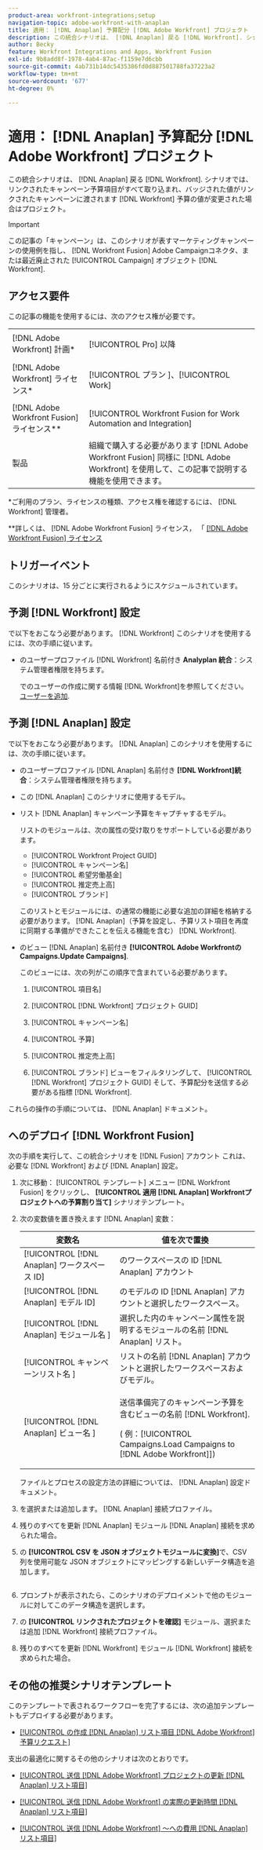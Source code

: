 ```yaml
---
product-area: workfront-integrations;setup
navigation-topic: adobe-workfront-with-anaplan
title: 適用： [!DNL Anaplan] 予算配分 [!DNL Adobe Workfront] プロジェクト
description: この統合シナリオは、 [!DNL Anaplan] 戻る [!DNL Workfront]. シナリオでは、リンクされたキャンペーン予算項目をすべて取り込み、予算値が変更されている場合は、その予算値をリンクされたWorkfrontプロジェクトに渡します。
author: Becky
feature: Workfront Integrations and Apps, Workfront Fusion
exl-id: 9b8add8f-1978-4ab4-87ac-f1159e7d6cbb
source-git-commit: 4ab731b14dc5435386fd0d887501788fa37223a2
workflow-type: tm+mt
source-wordcount: '677'
ht-degree: 0%

---
```


# 適用： [!DNL Anaplan] 予算配分 [!DNL Adobe Workfront] プロジェクト

この統合シナリオは、 [!DNL Anaplan] 戻る [!DNL Workfront]. シナリオでは、リンクされたキャンペーン予算項目がすべて取り込まれ、バッジされた値がリンクされたキャンペーンに渡されます [!DNL Workfront] 予算の値が変更された場合はプロジェクト。

>[!IMPORTANT]
>
>この記事の「キャンペーン」は、このシナリオが表すマーケティングキャンペーンの使用例を指し、 [!DNL Workfront Fusion] Adobe Campaignコネクタ、または最近廃止された [!UICONTROL Campaign] オブジェクト [!DNL Workfront].

## アクセス要件

この記事の機能を使用するには、次のアクセス権が必要です。

<table style="table-layout:auto"> 
 <col> 
 <col> 
 <tbody> 
  <tr> 
   <td role="rowheader">[!DNL Adobe Workfront] 計画*</td> 
   <td> <p>[!UICONTROL Pro] 以降</p> </td> 
  </tr> 
  <tr data-mc-conditions=""> 
   <td role="rowheader">[!DNL Adobe Workfront] ライセンス*</td> 
   <td> <p>[!UICONTROL プラン ]、[!UICONTROL Work]</p> </td> 
  </tr> 
  <tr> 
   <td role="rowheader">[!DNL Adobe Workfront Fusion] ライセンス**</td> 
   <td> <p>[!UICONTROL Workfront Fusion for Work Automation and Integration] </p> </td> 
  </tr> 
  <tr> 
   <td role="rowheader">製品</td> 
   <td>組織で購入する必要があります [!DNL Adobe Workfront Fusion] 同様に [!DNL Adobe Workfront] を使用して、この記事で説明する機能を使用できます。</td> 
  </tr> 
 </tbody> 
</table>

&#42;ご利用のプラン、ライセンスの種類、アクセス権を確認するには、 [!DNL Workfront] 管理者。

&#42;&#42;詳しくは、 [!DNL Adobe Workfront Fusion] ライセンス， 「 [[!DNL Adobe Workfront Fusion] ライセンス](../../workfront-fusion/get-started/license-automation-vs-integration.md)

## トリガーイベント

このシナリオは、15 分ごとに実行されるようにスケジュールされています。

## 予測 [!DNL Workfront] 設定

で以下をおこなう必要があります。 [!DNL Workfront] このシナリオを使用するには、次の手順に従います。

* のユーザープロファイル [!DNL Workfront] 名前付き **Analyplan 統合**：システム管理者権限を持ちます。

   でのユーザーの作成に関する情報 [!DNL Workfront]を参照してください。 [ユーザーを追加](../../administration-and-setup/add-users/create-and-manage-users/add-users.md).

## 予測 [!DNL Anaplan] 設定

で以下をおこなう必要があります。 [!DNL Anaplan] このシナリオを使用するには、次の手順に従います。

* のユーザープロファイル [!DNL Anaplan] 名前付き **[!DNL Workfront]統合**：システム管理者権限を持ちます。
* この [!DNL Anaplan] このシナリオに使用するモデル。
* リスト [!DNL Anaplan] キャンペーン予算をキャプチャするモデル。

   リストのモジュールは、次の属性の受け取りをサポートしている必要があります。

   * [!UICONTROL Workfront Project GUID]
   * [!UICONTROL キャンペーン名]
   * [!UICONTROL 希望労働基金]
   * [!UICONTROL 推定売上高]
   * [!UICONTROL ブランド]

   このリストとモジュールには、の通常の機能に必要な追加の詳細を格納する必要があります。 [!DNL Anaplan]（予算を設定し、予算リスト項目を再度に同期する準備ができたことを伝える機能を含む） [!DNL Workfront].

* のビュー [!DNL Anaplan] 名前付き **[!UICONTROL Adobe Workfrontの Campaigns.Update Campaigns]**.

   このビューには、次の列がこの順序で含まれている必要があります。

   1. [!UICONTROL 項目名]

   2. [!UICONTROL [!DNL Workfront] プロジェクト GUID]

   3. [!UICONTROL キャンペーン名]

   4. [!UICONTROL 予算]

   5. [!UICONTROL 推定売上高]

   6. [!UICONTROL ブランド]
   ビューをフィルタリングして、 [!UICONTROL [!DNL Workfront] プロジェクト GUID] そして、予算配分を送信する必要がある指標 [!DNL Workfront].

これらの操作の手順については、 [!DNL Anaplan] ドキュメント。

## へのデプロイ [!DNL Workfront Fusion]

次の手順を実行して、この統合シナリオを [!DNL Fusion] アカウント これは、必要な [!DNL Workfront] および [!DNL Anaplan] 設定。

1. 次に移動： [!UICONTROL テンプレート] メニュー [!DNL Workfront Fusion] をクリックし、 **[!UICONTROL 適用 [!DNL Anaplan] Workfrontプロジェクトへの予算割り当て]** シナリオテンプレート。
1. 次の変数値を置き換えます [!DNL Anaplan] 変数：

   <table style="table-layout:auto"> 
    <col> 
    </col> 
    <col> 
    </col> 
    <thead> 
     <tr> 
      <th>変数名</th> 
      <th>値を次で置換</th> 
     </tr> 
    </thead> 
    <tbody> 
     <tr> 
      <td role="rowheader">[!UICONTROL [!DNL Anaplan] ワークスペース ID]</td> 
      <td>のワークスペースの ID [!DNL Anaplan] アカウント</td> 
     </tr> 
     <tr> 
      <td role="rowheader">[!UICONTROL [!DNL Anaplan] モデル ID] </td> 
      <td>のモデルの ID [!DNL Anaplan] アカウントと選択したワークスペース。</td> 
     </tr> 
     <tr> 
      <td role="rowheader">[!UICONTROL [!DNL Anaplan] モジュール名 ]</td> 
      <td>選択した内のキャンペーン属性を説明するモジュールの名前 [!DNL Anaplan] リスト。</td> 
     </tr> 
     <tr> 
      <td role="rowheader">[!UICONTROL キャンペーンリスト名 ]</td> 
      <td>リストの名前 [!DNL Anaplan] アカウントと選択したワークスペースおよびモデル。</td> 
     </tr> 
     <tr> 
      <td role="rowheader">[!UICONTROL [!DNL Anaplan] ビュー名 ]</td> 
      <td> <p>送信準備完了のキャンペーン予算を含むビューの名前 [!DNL Workfront].</p> <p>( 例：[!UICONTROL Campaigns.Load Campaigns to [!DNL Adobe Workfront]]) </p> </td> 
     </tr> 
    </tbody> 
   </table>

   ファイルとプロセスの設定方法の詳細については、 [!DNL Anaplan] 設定ドキュメント。

1. を選択または追加します。 [!DNL Anaplan] 接続プロファイル。
1. 残りのすべてを更新 [!DNL Anaplan] モジュール [!DNL Anaplan] 接続を求められた場合。
1. の **[!UICONTROL CSV を JSON オブジェクトモジュールに変換]**&#x200B;で、CSV 列を使用可能な JSON オブジェクトにマッピングする新しいデータ構造を追加します。

   <!-- [Copy](javascript:void(0);) -->
   <pre></pre>

1. プロンプトが表示されたら、このシナリオのデプロイメントで他のモジュールに対してこのデータ構造を選択します。
1. の **[!UICONTROL リンクされたプロジェクトを確認]** モジュール、選択または追加 [!DNL Workfront] 接続プロファイル。
1. 残りのすべてを更新 [!DNL Workfront] モジュール [!DNL Workfront] 接続を求められた場合。

## その他の推奨シナリオテンプレート

このテンプレートで表されるワークフローを完了するには、次の追加テンプレートもデプロイする必要があります。

* [[!UICONTROL の作成 [!DNL Anaplan] リスト項目 [!DNL Adobe Workfront] 予算リクエスト]](../../workfront-integrations-and-apps/adobe-workfront-with-anaplan/create-an-anaplan-list-item-from-a-workfront-budget-request.md)

支出の最適化に関するその他のシナリオは次のとおりです。

* [[!UICONTROL 送信 [!DNL Adobe Workfront] プロジェクトの更新 [!DNL Anaplan] リスト項目]](../../workfront-integrations-and-apps/adobe-workfront-with-anaplan/send-workfront-project-updates-to-anaplan-list-item.md)

* [[!UICONTROL 送信 [!DNL Adobe Workfront] の実際の更新時間 [!DNL Anaplan] リスト項目]](../../workfront-integrations-and-apps/adobe-workfront-with-anaplan/send-workfront-project-actual-hours-updates-to-anaplan-list-item.md)

* [[!UICONTROL 送信 [!DNL Adobe Workfront] ～への費用 [!DNL Anaplan] リスト項目]](../../workfront-integrations-and-apps/adobe-workfront-with-anaplan/send-workfront-project-expenses-to-anaplan-list-item.md)
